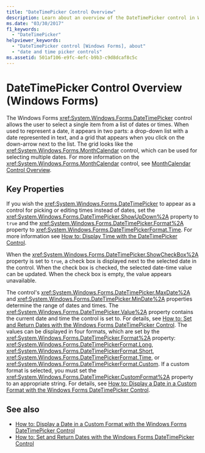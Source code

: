 ```yaml
---
title: "DateTimePicker Control Overview"
description: Learn about an overview of the DateTimePicker control in Windows Forms, which allows the user to select a single item from a list of dates or times.
ms.date: "03/30/2017"
f1_keywords: 
  - "DateTimePicker"
helpviewer_keywords: 
  - "DateTimePicker control [Windows Forms], about"
  - "date and time picker controls"
ms.assetid: 501af106-e9fc-4efc-b9b3-c9d8dcaf8c5c
---
```

# DateTimePicker Control Overview (Windows Forms)
The Windows Forms <xref:System.Windows.Forms.DateTimePicker> control allows the user to select a single item from a list of dates or times. When used to represent a date, it appears in two parts: a drop-down list with a date represented in text, and a grid that appears when you click on the down-arrow next to the list. The grid looks like the <xref:System.Windows.Forms.MonthCalendar> control, which can be used for selecting multiple dates. For more information on the <xref:System.Windows.Forms.MonthCalendar> control, see [MonthCalendar Control Overview](monthcalendar-control-overview-windows-forms.md).  
  
## Key Properties  
 If you wish the <xref:System.Windows.Forms.DateTimePicker> to appear as a control for picking or editing times instead of dates, set the <xref:System.Windows.Forms.DateTimePicker.ShowUpDown%2A> property to `true` and the <xref:System.Windows.Forms.DateTimePicker.Format%2A> property to <xref:System.Windows.Forms.DateTimePickerFormat.Time>. For more information see [How to: Display Time with the DateTimePicker Control](how-to-display-time-with-the-datetimepicker-control.md).  
  
 When the <xref:System.Windows.Forms.DateTimePicker.ShowCheckBox%2A> property is set to `true`, a check box is displayed next to the selected date in the control. When the check box is checked, the selected date-time value can be updated. When the check box is empty, the value appears unavailable.  
  
 The control's <xref:System.Windows.Forms.DateTimePicker.MaxDate%2A> and <xref:System.Windows.Forms.DateTimePicker.MinDate%2A> properties determine the range of dates and times. The <xref:System.Windows.Forms.DateTimePicker.Value%2A> property contains the current date and time the control is set to. For details, see [How to: Set and Return Dates with the Windows Forms DateTimePicker Control](how-to-set-and-return-dates-with-the-windows-forms-datetimepicker-control.md). The values can be displayed in four formats, which are set by the <xref:System.Windows.Forms.DateTimePicker.Format%2A> property: <xref:System.Windows.Forms.DateTimePickerFormat.Long>, <xref:System.Windows.Forms.DateTimePickerFormat.Short>, <xref:System.Windows.Forms.DateTimePickerFormat.Time>, or <xref:System.Windows.Forms.DateTimePickerFormat.Custom>. If a custom format is selected, you must set the <xref:System.Windows.Forms.DateTimePicker.CustomFormat%2A> property to an appropriate string. For details, see [How to: Display a Date in a Custom Format with the Windows Forms DateTimePicker Control](display-a-date-in-a-custom-format-with-wf-datetimepicker-control.md).  
  
## See also

- [How to: Display a Date in a Custom Format with the Windows Forms DateTimePicker Control](display-a-date-in-a-custom-format-with-wf-datetimepicker-control.md)
- [How to: Set and Return Dates with the Windows Forms DateTimePicker Control](how-to-set-and-return-dates-with-the-windows-forms-datetimepicker-control.md)
